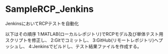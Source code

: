 # SampleRCP_Jenkins
JenkinsにおいてRCPテストを自動化

以下はその順序
1:MATLAB(ローカルレポジトリ)でRCPモデル及び単体テスト用スクリプトを修正し、
2:Gitでコミットし、
3:GitHub(リモートレポジトリ)へプッシュし、
4:Jenkinsでビルドし、テスト結果ファイルを作成する。
